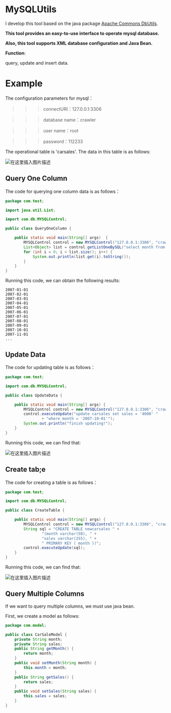 # MySQLUtils
I develop this tool based on the java package [Apache Commons DbUtils](https://commons.apache.org/proper/commons-dbutils/). 

**This tool provides an easy-to-use interface to operate mysql database.**

**Also, this tool supports XML database configuration and Java Bean.**

**Function**:  

query, update and insert data.


# Example
The configuration parameters for mysql：

>>>connectURI：127.0.0.1:3306

>>>database name：crawler

>>>user name：root

>>>password：112233

 The operational table is 'carsales'. The data in this table is as follows:
 
![在这里插入图片描述](https://img-blog.csdnimg.cn/20190626103413611.png?x-oss-process=image/watermark,type_ZmFuZ3poZW5naGVpdGk,shadow_10,text_aHR0cHM6Ly9xaWFueWFuZy1oZnV0LmJsb2cuY3Nkbi5uZXQ=,size_16,color_FFFFFF,t_70)

## Query One Column
The code for querying one column data is as follows：

```java
package com.test;

import java.util.List;

import com.db.MYSQLControl;

public class QueryOneColumn {

	public static void main(String[] args)  {
		MYSQLControl control = new MYSQLControl("127.0.0.1:3306", "crawler", "root", "112233");
		List<Object> list = control.getListOneBySQL("select month from carsales", "month");
		for (int i = 0; i < list.size(); i++) {
			System.out.println(list.get(i).toString());
		}
	}
}
```

Running this code, we can obtain the following results:
```
2007-01-01
2007-02-01
2007-03-01
2007-04-01
2007-05-01
2007-06-01
2007-07-01
2007-08-01
2007-09-01
2007-10-01
2007-11-01
...
```

## Update Data
The code for updating table is as follows：
```java
package com.test;

import com.db.MYSQLControl;

public class UpdateData {

	public static void main(String[] args) {
		MYSQLControl control = new MYSQLControl("127.0.0.1:3306", "crawler", "root", "112233");
		control.executeUpdate("update carsales set sales = '4000' "
				+ "where month = '2007-10-01'");
		System.out.println("finish updating!");
	}
}
```

Running this code, we can find that:

![在这里插入图片描述](https://img-blog.csdnimg.cn/20190626105136307.png?x-oss-process=image/watermark,type_ZmFuZ3poZW5naGVpdGk,shadow_10,text_aHR0cHM6Ly9xaWFueWFuZy1oZnV0LmJsb2cuY3Nkbi5uZXQ=,size_16,color_FFFFFF,t_70)

## Create tab;e
The code for creating a table is as follows：
```java
package com.test;

import com.db.MYSQLControl;

public class CreateTable {

	public static void main(String[] args) {
		MYSQLControl control = new MYSQLControl("127.0.0.1:3306", "crawler", "root", "112233");
		String sql = "CREATE TABLE newcarsales " +
                "(month varchar(50), " +
                "sales varchar(255), " + 
                " PRIMARY KEY ( month ))"; 
		control.executeUpdate(sql);
	}
}
```

Running this code, we can find that:

![在这里插入图片描述](https://img-blog.csdnimg.cn/20190626110217293.png)

## Query Multiple Columns
If we want to query multiple columns, we must use java bean.

First, we create a model as follows:

```java
package com.model;

public class CarSaleModel {
	private String month;
	private String sales;
	public String getMonth() {
		return month;
	}
	public void setMonth(String month) {
		this.month = month;
	}
	public String getSales() {
		return sales;
	}
	public void setSales(String sales) {
		this.sales = sales;
	}
}

```
